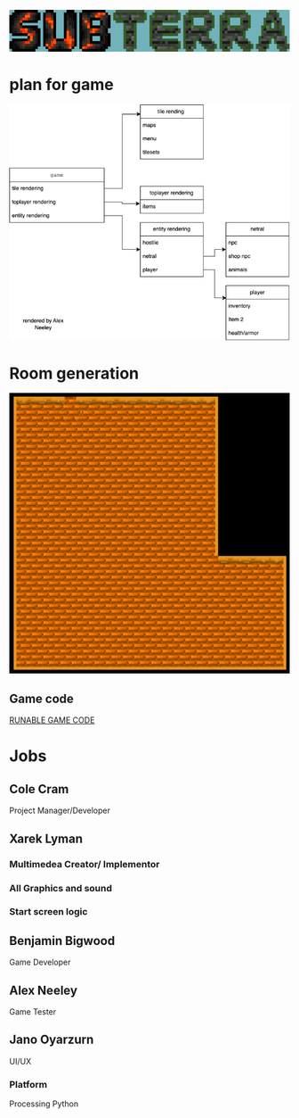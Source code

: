 ![Logo](https://github.com/supercatblue/EpicTopDownGame/blob/main/Images/SUB-TERRA%20(2).png?raw=true)

# plan for game 


![Class list](https://github.com/supercatblue/EpicTopDownGame/blob/main/Game/plan%2Bsudocode/plan1.drawio.png)

# Room generation

![in-game](https://github.com/supercatblue/EpicTopDownGame/blob/main/Images/Screen%20Shot%202023-04-28%20at%2012.51.42%20PM.png?raw=true)

## Game code

[RUNABLE GAME CODE](https://github.com/supercatblue/EpicTopDownGame/blob/main/2nd_Game.rpg/code/test.txt)


# Jobs

## Cole Cram
Project Manager/Developer

## Xarek Lyman
### Multimedea Creator/ Implementor
### All Graphics and sound
### Start screen logic

## Benjamin Bigwood
Game Developer

## Alex Neeley
Game Tester

## Jano Oyarzurn
UI/UX


### Platform 
Processing Python

